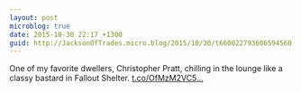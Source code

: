 ```yaml
---
layout: post
microblog: true
date: 2015-10-30 22:17 +1300
guid: http://JacksonOfTrades.micro.blog/2015/10/30/t660022793606594560.html
---
```

One of my favorite dwellers, Christopher Pratt, chilling in the lounge like a classy bastard in Fallout Shelter. [t.co/OfMzM2VC5...](https://t.co/OfMzM2VC53)
